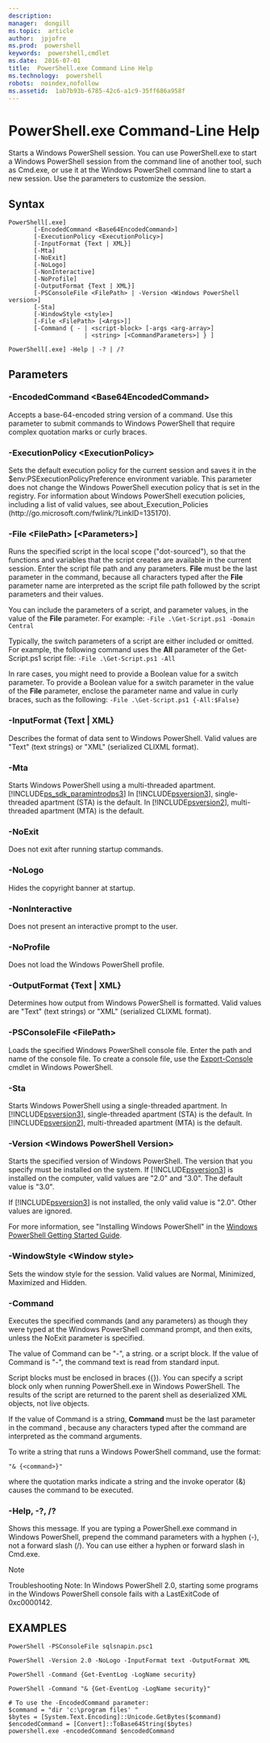 ```yaml
---
description:  
manager:  dongill
ms.topic:  article
author:  jpjofre
ms.prod:  powershell
keywords:  powershell,cmdlet
ms.date:  2016-07-01
title:  PowerShell.exe Command Line Help
ms.technology:  powershell
robots:  noindex,nofollow
ms.assetid:  1ab7b93b-6785-42c6-a1c9-35ff686a958f
---
```


# PowerShell.exe Command-Line Help
Starts a Windows PowerShell session. You can use PowerShell.exe to start a Windows PowerShell session from the command line of another tool, such as Cmd.exe, or use it at the Windows PowerShell command line to start a new session. Use the parameters to customize the session.  
  
## Syntax  
  
```  
PowerShell[.exe]  
       [-EncodedCommand <Base64EncodedCommand>]  
       [-ExecutionPolicy <ExecutionPolicy>]  
       [-InputFormat {Text | XML}]   
       [-Mta]  
       [-NoExit]  
       [-NoLogo]  
       [-NonInteractive]   
       [-NoProfile]   
       [-OutputFormat {Text | XML}]   
       [-PSConsoleFile <FilePath> | -Version <Windows PowerShell version>]  
       [-Sta]  
       [-WindowStyle <style>]  
       [-File <FilePath> [<Args>]]  
       [-Command { - | <script-block> [-args <arg-array>]  
                     | <string> [<CommandParameters>] } ]  
  
PowerShell[.exe] -Help | -? | /?  
```  
  
## Parameters  
  
### \-EncodedCommand \<Base64EncodedCommand\>  
 Accepts a base\-64\-encoded string version of a command. Use this parameter to submit commands to Windows PowerShell that require complex quotation marks or curly braces.  
  
### \-ExecutionPolicy \<ExecutionPolicy\>  
 Sets the default execution policy for the current session and saves it in the $env:PSExecutionPolicyPreference environment variable. This parameter does not change the Windows PowerShell execution policy that is set in the registry. For information about Windows PowerShell execution policies, including a list of valid values, see about\_Execution\_Policies \(http:\/\/go.microsoft.com\/fwlink\/?LinkID\=135170\).  
  
### \-File \<FilePath\> \[\<Parameters\>\]  
 Runs the specified script in the local scope \("dot\-sourced"\), so that the functions and variables that the script creates are available in the current session. Enter the script file path and any parameters. **File** must be the last parameter in the command, because all characters typed after the **File** parameter name are interpreted as the script file path followed by the script parameters and their values.  
  
 You can include the parameters of a script, and parameter values, in the value of the **File** parameter. For example: `-File .\Get-Script.ps1 -Domain Central`  
  
 Typically, the switch parameters of a script are either included or omitted. For example, the following command uses the **All** parameter of the Get\-Script.ps1 script file: `-File .\Get-Script.ps1 -All`  
  
 In rare cases, you might need to provide a Boolean value for a switch parameter. To provide a Boolean value for a switch parameter in the value of the **File** parameter, enclose the parameter name and value in curly braces, such as the following: `-File .\Get-Script.ps1 {-All:$False}`  
  
### \-InputFormat {Text &#124; XML}  
 Describes the format of data sent to Windows PowerShell. Valid values are "Text" \(text strings\) or "XML" \(serialized CLIXML format\).  
  
### \-Mta  
 Starts Windows PowerShell using a multi\-threaded apartment. [!INCLUDE[ps_sdk_paramintrodps3]()] In [!INCLUDE[psversion3]()], single\-threaded apartment \(STA\) is the default. In [!INCLUDE[psversion2]()], multi\-threaded apartment \(MTA\) is the default.  
  
### \-NoExit  
 Does not exit after running startup commands.  
  
### \-NoLogo  
 Hides the copyright banner at startup.  
  
### \-NonInteractive  
 Does not present an interactive prompt to the user.  
  
### \-NoProfile  
 Does not load the Windows PowerShell profile.  
  
### \-OutputFormat {Text &#124; XML}  
 Determines how output from Windows PowerShell is formatted. Valid values are "Text" \(text strings\) or "XML" \(serialized CLIXML format\).  
  
### \-PSConsoleFile \<FilePath\>  
 Loads the specified Windows PowerShell console file. Enter the path and name of the console file. To create a console file, use the [Export\-Console](assetId:///Export-Console) cmdlet in Windows PowerShell.  
  
### \-Sta  
 Starts Windows PowerShell using a single\-threaded apartment. In [!INCLUDE[psversion3]()], single\-threaded apartment \(STA\) is the default. In [!INCLUDE[psversion2]()], multi\-threaded apartment \(MTA\) is the default.  
  
### \-Version \<Windows PowerShell Version\>  
 Starts the specified version of Windows PowerShell. The version that you specify must be installed on the system. If [!INCLUDE[psversion3]()] is installed on the computer, valid values are "2.0" and "3.0". The default value is "3.0".  
  
 If [!INCLUDE[psversion3]()] is not installed, the only valid value is "2.0". Other values are ignored.  
  
 For more information, see "Installing Windows PowerShell" in the [Windows PowerShell Getting Started Guide](assetId:///69555d95-b481-43e1-86e7-b46d68b3e2dd).  
  
### \-WindowStyle \<Window style\>  
 Sets the window style for the session. Valid values are Normal, Minimized, Maximized and Hidden.  
  
### \-Command  
 Executes the specified commands \(and any parameters\) as though they were typed at the Windows PowerShell command prompt, and then exits, unless the NoExit parameter is specified.  
  
 The value of Command can be "\-", a string. or a script block. If the value of Command is "\-", the command text is read from standard input.  
  
 Script blocks must be enclosed in braces \({}\). You can specify a script block only when running PowerShell.exe in Windows PowerShell. The results of the script are returned to the parent shell as deserialized XML objects, not live objects.  
  
 If the value of Command is a string, **Command** must be the last parameter in the command , because any characters typed after the command are interpreted as the command arguments.  
  
 To write a string that runs a Windows PowerShell command, use the format:  
  
```  
"& {<command>}"  
```  
  
 where the quotation marks indicate a string and the invoke operator \(&\) causes the command to be executed.  
  
### \-Help, \-?, \/?  
 Shows this message. If you are typing a PowerShell.exe command in Windows PowerShell, prepend the command parameters with a hyphen \(\-\), not a forward slash \(\/\). You can use either a hyphen or forward slash in Cmd.exe.  
  
> [!NOTE]  
>  Troubleshooting Note: In Windows PowerShell 2.0, starting some programs in the Windows PowerShell console fails with a LastExitCode of 0xc0000142.  
  
## EXAMPLES  
  
```  
PowerShell -PSConsoleFile sqlsnapin.psc1  
  
PowerShell -Version 2.0 -NoLogo -InputFormat text -OutputFormat XML  
  
PowerShell -Command {Get-EventLog -LogName security}  
  
PowerShell -Command "& {Get-EventLog -LogName security}"  
  
# To use the -EncodedCommand parameter:  
$command = "dir 'c:\program files' "  
$bytes = [System.Text.Encoding]::Unicode.GetBytes($command)  
$encodedCommand = [Convert]::ToBase64String($bytes)  
powershell.exe -encodedCommand $encodedCommand  
```

